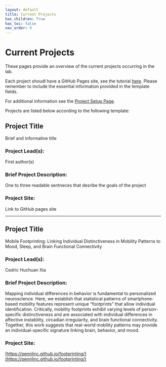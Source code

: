 ```yaml
---
layout: default
title: Current Projects
has_children: True
has_toc: false
nav_order: 9
---
```



# Current Projects

These pages provide an overview of the current projects occurring in the lab.    

Each project shoudl have a GitHub Pages site, see the tutorial [here](https://pennlinc.github.io/docs/Contributing/project-documentation/). Please remember to include the essential information provided in the template fields.

For additional information see the [Project Setup Page](https://pennlinc.github.io/docs/LabHome/ProjectSetup/).  

Projects are  listed below  according to the following template:

## Project Title

Brief and informative title


### Project Lead(s):

First author(s)


### Brief Project Description: 

One to three readable sentneces that desribe the goals of the project


### Project Site: 

Link to GitHub pages site

---

## Project Title

Mobile Footprinting: Linking Individual Distinctiveness in Mobility Patterns to Mood, Sleep, and Brain Functional Connectivity


### Project Lead(s):

Cedric Huchuan Xia


### Brief Project Description: 

Mapping individual differences in behavior is fundamental to personalized neuroscience. Here, we establish that statistical patterns of smartphone-based mobility features represent unique “footprints” that allow individual identification. Critically, mobility footprints exhibit varying levels of person-specific distinctiveness and are associated with individual differences in affective instability, circadian irregularity, and brain functional connectivity. Together, this work suggests that real-world mobility patterns may provide an individual-specific signature linking brain, behavior, and mood.


### Project Site: 

[https://pennlinc.github.io/footprinting/](https://pennlinc.github.io/footprinting/)






